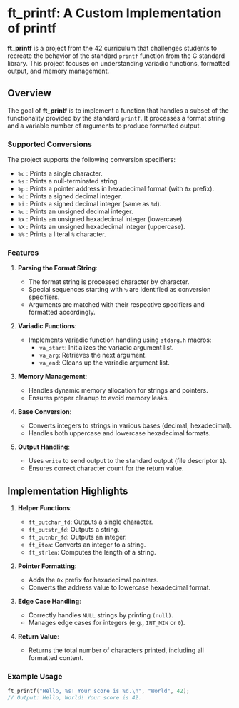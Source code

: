 # ft_printf: A Custom Implementation of printf

**ft_printf** is a project from the 42 curriculum that challenges students to recreate the behavior of the standard `printf` function from the C standard library. This project focuses on understanding variadic functions, formatted output, and memory management.

## Overview

The goal of **ft_printf** is to implement a function that handles a subset of the functionality provided by the standard `printf`. It processes a format string and a variable number of arguments to produce formatted output.

### Supported Conversions

The project supports the following conversion specifiers:

- `%c` : Prints a single character.
- `%s` : Prints a null-terminated string.
- `%p` : Prints a pointer address in hexadecimal format (with `0x` prefix).
- `%d` : Prints a signed decimal integer.
- `%i` : Prints a signed decimal integer (same as `%d`).
- `%u` : Prints an unsigned decimal integer.
- `%x` : Prints an unsigned hexadecimal integer (lowercase).
- `%X` : Prints an unsigned hexadecimal integer (uppercase).
- `%%` : Prints a literal `%` character.

### Features

1. **Parsing the Format String**:
   - The format string is processed character by character.
   - Special sequences starting with `%` are identified as conversion specifiers.
   - Arguments are matched with their respective specifiers and formatted accordingly.

2. **Variadic Functions**:
   - Implements variadic function handling using `stdarg.h` macros:
     - `va_start`: Initializes the variadic argument list.
     - `va_arg`: Retrieves the next argument.
     - `va_end`: Cleans up the variadic argument list.

3. **Memory Management**:
   - Handles dynamic memory allocation for strings and pointers.
   - Ensures proper cleanup to avoid memory leaks.

4. **Base Conversion**:
   - Converts integers to strings in various bases (decimal, hexadecimal).
   - Handles both uppercase and lowercase hexadecimal formats.

5. **Output Handling**:
   - Uses `write` to send output to the standard output (file descriptor `1`).
   - Ensures correct character count for the return value.

## Implementation Highlights

1. **Helper Functions**:
   - `ft_putchar_fd`: Outputs a single character.
   - `ft_putstr_fd`: Outputs a string.
   - `ft_putnbr_fd`: Outputs an integer.
   - `ft_itoa`: Converts an integer to a string.
   - `ft_strlen`: Computes the length of a string.

2. **Pointer Formatting**:
   - Adds the `0x` prefix for hexadecimal pointers.
   - Converts the address value to lowercase hexadecimal format.

3. **Edge Case Handling**:
   - Correctly handles `NULL` strings by printing `(null)`.
   - Manages edge cases for integers (e.g., `INT_MIN` or `0`).

4. **Return Value**:
   - Returns the total number of characters printed, including all formatted content.

### Example Usage

```c
ft_printf("Hello, %s! Your score is %d.\n", "World", 42);
// Output: Hello, World! Your score is 42.

